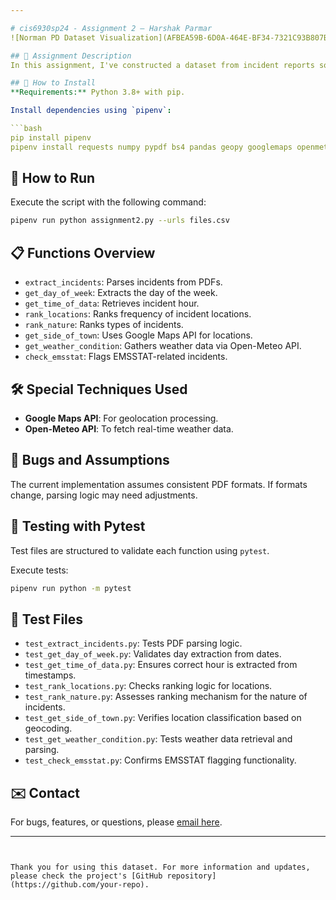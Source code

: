 ```yaml
---

# cis6930sp24 - Assignment 2 – Harshak Parmar
![Norman PD Dataset Visualization](AFBEA59B-6D0A-464E-BF34-7321C93B807B.webp "Norman PD Dataset Visualization")

## 📜 Assignment Description
In this assignment, I've constructed a dataset from incident reports sourced from PDF files. The data was structured into a pandas DataFrame after processing and extracting relevant information.

## 🔧 How to Install
**Requirements:** Python 3.8+ with pip.

Install dependencies using `pipenv`:

```bash
pip install pipenv
pipenv install requests numpy pypdf bs4 pandas geopy googlemaps openmeteo-requests requests-cache retry-requests pytest  
```

## 🚀 How to Run
Execute the script with the following command:

```bash
pipenv run python assignment2.py --urls files.csv
```



## 📋 Functions Overview
- `extract_incidents`: Parses incidents from PDFs.
- `get_day_of_week`: Extracts the day of the week.
- `get_time_of_data`: Retrieves incident hour.
- `rank_locations`: Ranks frequency of incident locations.
- `rank_nature`: Ranks types of incidents.
- `get_side_of_town`: Uses Google Maps API for locations.
- `get_weather_condition`: Gathers weather data via Open-Meteo API.
- `check_emsstat`: Flags EMSSTAT-related incidents.

## 🛠 Special Techniques Used
- **Google Maps API**: For geolocation processing.
- **Open-Meteo API**: To fetch real-time weather data.

## 🐞 Bugs and Assumptions
The current implementation assumes consistent PDF formats. If formats change, parsing logic may need adjustments.

## 🧪 Testing with Pytest
Test files are structured to validate each function using `pytest`.

Execute tests:

```bash
pipenv run python -m pytest
```

## 📄 Test Files

- `test_extract_incidents.py`: Tests PDF parsing logic.
- `test_get_day_of_week.py`: Validates day extraction from dates.
- `test_get_time_of_data.py`: Ensures correct hour is extracted from timestamps.
- `test_rank_locations.py`: Checks ranking logic for locations.
- `test_rank_nature.py`: Assesses ranking mechanism for the nature of incidents.
- `test_get_side_of_town.py`: Verifies location classification based on geocoding.
- `test_get_weather_condition.py`: Tests weather data retrieval and parsing.
- `test_check_emsstat.py`: Confirms EMSSTAT flagging functionality.

## ✉️ Contact
For bugs, features, or questions, please [email here](mailto:harshakparmar12@gmail.com).

---
```


Thank you for using this dataset. For more information and updates, please check the project's [GitHub repository](https://github.com/your-repo).

